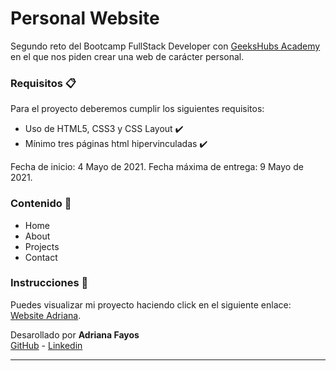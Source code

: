 #  Personal Website 

Segundo reto del Bootcamp FullStack Developer con <a href="https://geekshubsacademy.com/">GeeksHubs Academy</a> en el que nos piden crear una web de carácter personal.


### Requisitos 📋

Para el proyecto deberemos cumplir los siguientes requisitos: 

- Uso de HTML5, CSS3 y CSS Layout ✔️
- Mínimo tres páginas html hipervinculadas ✔️

Fecha de inicio: 4 Mayo de 2021.
Fecha máxima de entrega: 9 Mayo de 2021.

### Contenido 💬

- Home
- About
- Projects
- Contact

### Instrucciones 🔧

Puedes visualizar mi proyecto haciendo click en el siguiente enlace: [Website Adriana](https://adrianafayos.github.io/websiteReto2).
<br>



Desarollado por **Adriana Fayos** <br>
[GitHub](https://github.com/AdrianaFayos) - [Linkedin](https://linkedin.com/in/adrianafayos)


---